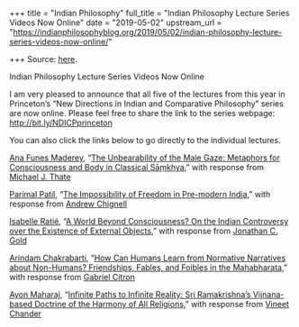 +++
title = "Indian Philosophy"
full_title = "Indian Philosophy Lecture Series Videos Now Online"
date = "2019-05-02"
upstream_url = "https://indianphilosophyblog.org/2019/05/02/indian-philosophy-lecture-series-videos-now-online/"

+++
Source: [here](https://indianphilosophyblog.org/2019/05/02/indian-philosophy-lecture-series-videos-now-online/).

Indian Philosophy Lecture Series Videos Now Online

I am very pleased to announce that all five of the lectures from this
year in Princeton’s “New Directions in Indian and Comparative
Philosophy” series are now online. Please feel free to share the link to
the series webpage: <http://bit.ly/NDICPprinceton>

You can also click the links below to go directly to the individual
lectures.

[Ana Funes Maderey](https://easternct.academia.edu/AnaFunes), “[The
Unbearability of the Male Gaze: Metaphors for Consciousness and Body in
Classical Sāṃkhya](https://vimeo.com/333564161),” with response from
[Michael J. Thate](https://princeton.academia.edu/MichaelThate)

[Parimal
Patil](https://studyofreligion.fas.harvard.edu/people/parimal-g-patil),
“[The Impossibility of Freedom in Pre-modern
India](https://vimeo.com/331411288),” with response from [Andrew
Chignell](https://religion.princeton.edu/people/faculty/core-faculty/andrew-chignell/)

[Isabelle
Ratié](http://www.univ-paris3.fr/mme-ratie-isabelle--302292.kjsp?RH=1178827308773),
“[A World Beyond Consciousness? On the Indian Controversy over the
Existence of External Objects](https://vimeo.com/329867623),” with
response from [Jonathan C.
Gold](https://religion.princeton.edu/people/faculty/core-faculty/jonathan-gold/)

[Arindam
Chakrabarti](https://www.stonybrook.edu/commcms/philosophy/people/_faculty/Aridam%20Chakrabarti.php),
“[How Can Humans Learn from Normative Narratives about Non-Humans?
Friendships, Fables, and Foibles in the
Mahabharata](https://vimeo.com/325283570),” with response from [Gabriel
Citron](https://religion.princeton.edu/people/faculty/core-faculty/gabriel-citron/)

[Ayon Maharaj](https://rkmvu.academia.edu/AyonMaharaj), “[Infinite Paths
to Infinite Reality: Sri Ramakrishna’s Vijnana-based Doctrine of the
Harmony of All Religions](https://vimeo.com/323450868),” with response
from [Vineet Chander](https://hindu.princeton.edu/about/vineet/)
